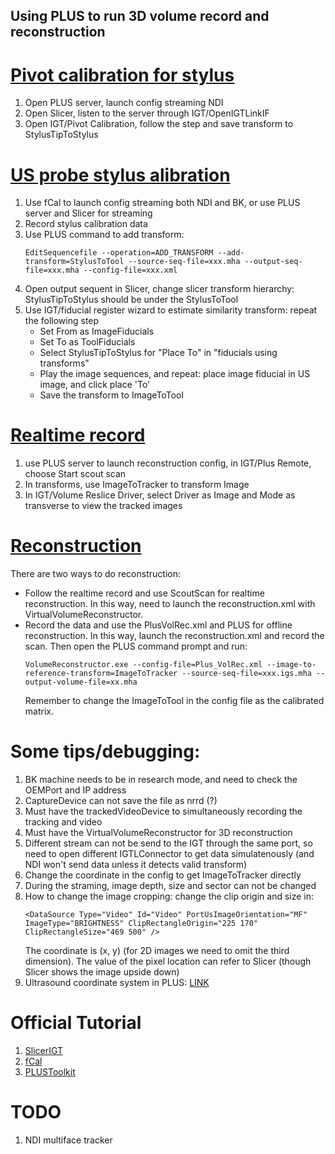 ## Using PLUS to run 3D volume record and reconstruction

# [Pivot calibration for stylus](https://onedrive.live.com/view.aspx?resid=7230D4DEC6058018!3128&ithint=file%2cpptx&authkey=!AMy-wgNHStEKsPU)

1. Open PLUS server, launch config streaming NDI
2. Open Slicer, listen to the server through IGT/OpenIGTLinkIF
3. Open IGT/Pivot Calibration, follow the step and save transform to StylusTipToStylus

# [US probe stylus alibration](https://onedrive.live.com/view.aspx?resid=7230D4DEC6058018!3712&ithint=file%2cpptx&authkey=!ACNGX3PqH0BLg74)

1. Use fCal to launch config streaming both NDI and BK, or use PLUS server and Slicer for streaming
2. Record stylus calibration data
3. Use PLUS command to add transform:
    ```
    EditSequencefile --operation=ADD_TRANSFORM --add-transform=StylusToTool --source-seq-file=xxx.mha --output-seq-file=xxx.mha --config-file=xxx.xml
    ```
4. Open output sequent in Slicer, change slicer transform hierarchy: StylusTipToStylus should be under the StylusToTool
5. Use IGT/fiducial register wizard to estimate similarity transform: repeat the following step
    * Set From as ImageFiducials
    * Set To as ToolFiducials
    * Select StylusTipToStylus for "Place To" in "fiducials using transforms" 
    * Play the image sequences, and repeat: place image fiducial in US image, and click place 'To'
    * Save the transform to ImageToTool

# [Realtime record](https://onedrive.live.com/view.aspx?resid=7230D4DEC6058018!13505&ithint=file%2cpptx&authkey=!ABVRs-qX_7k-rgY)
1. use PLUS server to launch reconstruction config, in IGT/Plus Remote, choose Start scout scan
2. In transforms, use ImageToTracker to transform Image
3. In IGT/Volume Reslice Driver, select Driver as Image and Mode as transverse to view the tracked images 

# [Reconstruction](https://onedrive.live.com/view.aspx?resid=7230D4DEC6058018!3992&ithint=file%2cpptx&authkey=!ADFvs6W6EnKJR44)
There are two ways to do reconstruction:
- Follow the realtime record and use ScoutScan for realtime reconstruction. In this way, need to launch the reconstruction.xml with VirtualVolumeReconstructor.
- Record the data and use the PlusVolRec.xml and PLUS for offline reconstruction. In this way, launch the reconstruction.xml and record the scan. Then open the PLUS command prompt and run:
    ```
    VolumeReconstructor.exe --config-file=Plus_VolRec.xml --image-to-reference-transform=ImageToTracker --source-seq-file=xxx.igs.mha --output-volume-file=xx.mha
    ```
    Remember to change the ImageToTool in the config file as the calibrated matrix.
    


# Some tips/debugging:
1. BK machine needs to be in research mode, and need to check the OEMPort and IP address
2. CaptureDevice can not save the file as nrrd (?)
3. Must have the trackedVideoDevice to simultaneously recording the tracking and video
4. Must have the VirtualVolumeReconstructor for 3D reconstruction
5. Different stream can not be send to the IGT through the same port, so need to open different IGTLConnector to get data simulatenously (and NDI won't send data unless it detects valid transform)
6. Change the coordinate in the config to get ImageToTracker directly
7. During the straming, image depth, size and sector can not be changed
8. How to change the image cropping: change the clip origin and size in:
    ```
    <DataSource Type="Video" Id="Video" PortUsImageOrientation="MF" ImageType="BRIGHTNESS" ClipRectangleOrigin="225 170"  ClipRectangleSize="469 500" />
    ```
    The coordinate is (x, y) (for 2D images we need to omit the third dimension). The value of the pixel location can refer to Slicer (though Slicer shows the image upside down)
9. Ultrasound coordinate system in PLUS: [LINK](http://perk-software.cs.queensu.ca/plus/doc/nightly/user/UltrasoundImageOrientation.html)


# Official Tutorial
1. [SlicerIGT](http://www.slicerigt.org/wp/user-tutorial/)
2. [fCal](http://perk-software.cs.queensu.ca/plus/doc/nightly/user/ApplicationfCal.html)
3. [PLUSToolkit](https://plustoolkit.github.io/)


# TODO
1. NDI multiface tracker